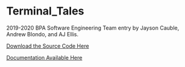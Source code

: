 # Terminal_Tales
2019-2020 BPA Software Engineering Team entry by Jayson Cauble, Andrew Blondo, and AJ Ellis.

[Download the Source Code Here](https://drive.google.com/uc?export=download&id=1C4P7L5xvCjZkY3D4xZ3rq1CdnjiRb4gY)

[Documentation Available Here](https://github.com/Studio-14/Terminal_Tales/tree/master/Documentation)
